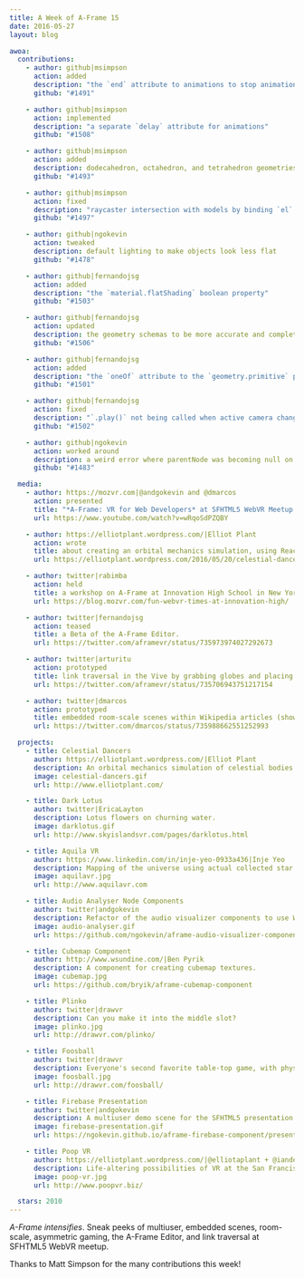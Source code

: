 ```yaml
---
title: A Week of A-Frame 15
date: 2016-05-27
layout: blog

awoa:
  contributions:
    - author: github|msimpson
      action: added
      description: "the `end` attribute to animations to stop animations on events"
      github: "#1491"

    - author: github|msimpson
      action: implemented
      description: "a separate `delay` attribute for animations"
      github: "#1508"

    - author: github|msimpson
      action: added
      description: dodecahedron, octahedron, and tetrahedron geometries
      github: "#1493"

    - author: github|msimpson
      action: fixed
      description: "raycaster intersection with models by binding `el` to `object3D`s"
      github: "#1497"

    - author: github|ngokevin
      action: tweaked
      description: default lighting to make objects look less flat
      github: "#1478"

    - author: github|fernandojsg
      action: added
      description: "the `material.flatShading` boolean property"
      github: "#1503"

    - author: github|fernandojsg
      action: updated
      description: the geometry schemas to be more accurate and complete
      github: "#1506"

    - author: github|fernandojsg
      action: added
      description: "the `oneOf` attribute to the `geometry.primitive` property for the editor"
      github: "#1501"

    - author: github|fernandojsg
      action: fixed
      description: "`.play()` not being called when active camera changed"
      github: "#1502"

    - author: github|ngokevin
      action: worked around
      description: a weird error where parentNode was becoming null on entity callback
      github: "#1483"

  media:
    - author: https://mozvr.com|@andgokevin and @dmarcos
      action: presented
      title: "*A-Frame: VR for Web Developers* at SFHTML5 WebVR Meetup."
      url: https://www.youtube.com/watch?v=wRqoSdPZQBY

    - author: https://elliotplant.wordpress.com/|Elliot Plant
      action: wrote
      title: about creating an orbital mechanics simulation, using React and a custom physics engine.
      url: https://elliotplant.wordpress.com/2016/05/20/celestial-dancers/

    - author: twitter|rabimba
      action: held
      title: a workshop on A-Frame at Innovation High School in New York
      url: https://blog.mozvr.com/fun-webvr-times-at-innovation-high/

    - author: twitter|fernandojsg
      action: teased
      title: a Beta of the A-Frame Editor.
      url: https://twitter.com/aframevr/status/735973974027292673

    - author: twitter|arturitu
      action: prototyped
      title: link traversal in the Vive by grabbing globes and placing them on your head.
      url: https://twitter.com/aframevr/status/735706943751217154

    - author: twitter|dmarcos
      action: prototyped
      title: embedded room-scale scenes within Wikipedia articles (shown Burj Khalifa).
      url: https://twitter.com/dmarcos/status/735988662551252993

  projects:
    - title: Celestial Dancers
      author: https://elliotplant.wordpress.com/|Elliot Plant
      description: An orbital mechanics simulation of celestial bodies
      image: celestial-dancers.gif
      url: http://www.elliotplant.com/

    - title: Dark Lotus
      author: twitter|EricaLayton
      description: Lotus flowers on churning water.
      image: darklotus.gif
      url: http://www.skyislandsvr.com/pages/darklotus.html

    - title: Aquila VR
      author: https://www.linkedin.com/in/inje-yeo-0933a436|Inje Yeo
      description: Mapping of the universe using actual collected star data (may take time to load)
      image: aquilavr.jpg
      url: http://www.aquilavr.com

    - title: Audio Analyser Node Components
      author: twitter|andgokevin
      description: Refactor of the audio visualizer components to use WebAudio AnalyserNodes coming soon.
      image: audio-analyser.gif
      url: https://github.com/ngokevin/aframe-audio-visualizer-components/tree/nodancer

    - title: Cubemap Component
      author: http://www.wsundine.com/|Ben Pyrik
      description: A component for creating cubemap textures.
      image: cubemap.jpg
      url: https://github.com/bryik/aframe-cubemap-component

    - title: Plinko
      author: twitter|drawvr
      description: Can you make it into the middle slot?
      image: plinko.jpg
      url: http://drawvr.com/plinko/

    - title: Foosball
      author: twitter|drawvr
      description: Everyone's second favorite table-top game, with physics.
      image: foosball.jpg
      url: http://drawvr.com/foosball/

    - title: Firebase Presentation
      author: twitter|andgokevin
      description: A multiuser demo scene for the SFHTML5 presentation.
      image: firebase-presentation.gif
      url: https://ngokevin.github.io/aframe-firebase-component/presentation/

    - title: Poop VR
      author: https://elliotplant.wordpress.com/|@elliotaplant + @iandeboisblanc + @shane
      description: Life-altering possibilities of VR at the San Francisco Stupid Hackathon.
      image: poop-vr.jpg
      url: http://www.poopvr.biz/

  stars: 2010
---
```


*A-Frame intensifies*. Sneak peeks of multiuser, embedded scenes, room-scale, asymmetric gaming, the A-Frame Editor, and link traversal at SFHTML5 WebVR meetup.

Thanks to Matt Simpson for the many contributions this week!
